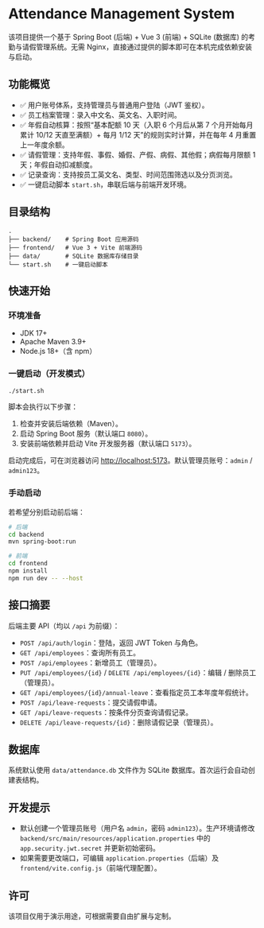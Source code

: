 # Attendance Management System

该项目提供一个基于 Spring Boot (后端) + Vue 3 (前端) + SQLite (数据库) 的考勤与请假管理系统。无需 Nginx，直接通过提供的脚本即可在本机完成依赖安装与启动。

## 功能概览

- ✅ 用户账号体系，支持管理员与普通用户登陆（JWT 鉴权）。
- ✅ 员工档案管理：录入中文名、英文名、入职时间。
- ✅ 年假自动核算：按照“基本配额 10 天（入职 6 个月后从第 7 个月开始每月累计 10/12 天直至满额）+ 每月 1/12 天”的规则实时计算，并在每年 4 月重置上一年度余额。
- ✅ 请假管理：支持年假、事假、婚假、产假、病假、其他假；病假每月限额 1 天；年假自动扣减额度。
- ✅ 记录查询：支持按员工英文名、类型、时间范围筛选以及分页浏览。
- ✅ 一键启动脚本 `start.sh`，串联后端与前端开发环境。

## 目录结构

```
.
├── backend/    # Spring Boot 应用源码
├── frontend/   # Vue 3 + Vite 前端源码
├── data/       # SQLite 数据库存储目录
└── start.sh    # 一键启动脚本
```

## 快速开始

### 环境准备

- JDK 17+
- Apache Maven 3.9+
- Node.js 18+（含 npm）

### 一键启动（开发模式）

```bash
./start.sh
```

脚本会执行以下步骤：

1. 检查并安装后端依赖（Maven）。
2. 启动 Spring Boot 服务（默认端口 `8080`）。
3. 安装前端依赖并启动 Vite 开发服务器（默认端口 `5173`）。

启动完成后，可在浏览器访问 [http://localhost:5173](http://localhost:5173)。默认管理员账号：`admin` / `admin123`。

### 手动启动

若希望分别启动前后端：

```bash
# 后端
cd backend
mvn spring-boot:run

# 前端
cd frontend
npm install
npm run dev -- --host
```

## 接口摘要

后端主要 API（均以 `/api` 为前缀）：

- `POST /api/auth/login`：登陆，返回 JWT Token 与角色。
- `GET /api/employees`：查询所有员工。
- `POST /api/employees`：新增员工（管理员）。
- `PUT /api/employees/{id}` / `DELETE /api/employees/{id}`：编辑 / 删除员工（管理员）。
- `GET /api/employees/{id}/annual-leave`：查看指定员工本年度年假统计。
- `POST /api/leave-requests`：提交请假申请。
- `GET /api/leave-requests`：按条件分页查询请假记录。
- `DELETE /api/leave-requests/{id}`：删除请假记录（管理员）。

## 数据库

系统默认使用 `data/attendance.db` 文件作为 SQLite 数据库。首次运行会自动创建表结构。

## 开发提示

- 默认创建一个管理员账号（用户名 `admin`，密码 `admin123`）。生产环境请修改 `backend/src/main/resources/application.properties` 中的 `app.security.jwt.secret` 并更新初始密码。
- 如果需要更改端口，可编辑 `application.properties`（后端）及 `frontend/vite.config.js`（前端代理配置）。

## 许可

该项目仅用于演示用途，可根据需要自由扩展与定制。
